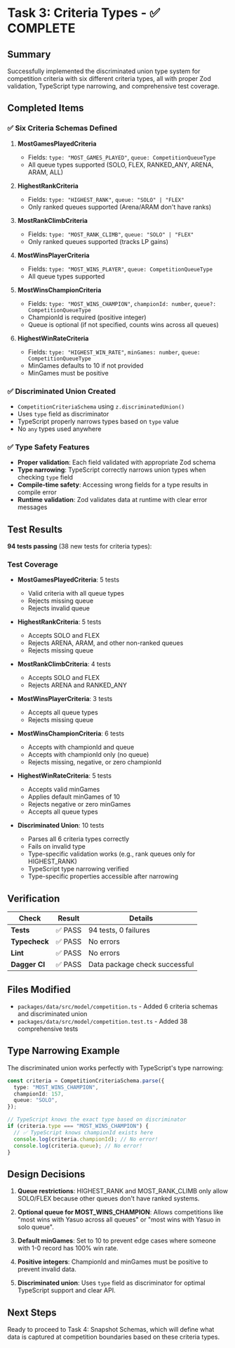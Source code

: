 # Task 3: Criteria Types - ✅ COMPLETE

## Summary

Successfully implemented the discriminated union type system for competition criteria with six different criteria types, all with proper Zod validation, TypeScript type narrowing, and comprehensive test coverage.

## Completed Items

### ✅ Six Criteria Schemas Defined

1. **MostGamesPlayedCriteria**
   - Fields: `type: "MOST_GAMES_PLAYED"`, `queue: CompetitionQueueType`
   - All queue types supported (SOLO, FLEX, RANKED_ANY, ARENA, ARAM, ALL)

2. **HighestRankCriteria**
   - Fields: `type: "HIGHEST_RANK"`, `queue: "SOLO" | "FLEX"`
   - Only ranked queues supported (Arena/ARAM don't have ranks)

3. **MostRankClimbCriteria**
   - Fields: `type: "MOST_RANK_CLIMB"`, `queue: "SOLO" | "FLEX"`
   - Only ranked queues supported (tracks LP gains)

4. **MostWinsPlayerCriteria**
   - Fields: `type: "MOST_WINS_PLAYER"`, `queue: CompetitionQueueType`
   - All queue types supported

5. **MostWinsChampionCriteria**
   - Fields: `type: "MOST_WINS_CHAMPION"`, `championId: number`, `queue?: CompetitionQueueType`
   - ChampionId is required (positive integer)
   - Queue is optional (if not specified, counts wins across all queues)

6. **HighestWinRateCriteria**
   - Fields: `type: "HIGHEST_WIN_RATE"`, `minGames: number`, `queue: CompetitionQueueType`
   - MinGames defaults to 10 if not provided
   - MinGames must be positive

### ✅ Discriminated Union Created

- `CompetitionCriteriaSchema` using `z.discriminatedUnion()`
- Uses `type` field as discriminator
- TypeScript properly narrows types based on `type` value
- No `any` types used anywhere

### ✅ Type Safety Features

- **Proper validation**: Each field validated with appropriate Zod schema
- **Type narrowing**: TypeScript correctly narrows union types when checking `type` field
- **Compile-time safety**: Accessing wrong fields for a type results in compile error
- **Runtime validation**: Zod validates data at runtime with clear error messages

## Test Results

**94 tests passing** (38 new tests for criteria types):

### Test Coverage

- **MostGamesPlayedCriteria**: 5 tests
  - Valid criteria with all queue types
  - Rejects missing queue
  - Rejects invalid queue

- **HighestRankCriteria**: 5 tests
  - Accepts SOLO and FLEX
  - Rejects ARENA, ARAM, and other non-ranked queues
  - Rejects missing queue

- **MostRankClimbCriteria**: 4 tests
  - Accepts SOLO and FLEX
  - Rejects ARENA and RANKED_ANY

- **MostWinsPlayerCriteria**: 3 tests
  - Accepts all queue types
  - Rejects missing queue

- **MostWinsChampionCriteria**: 6 tests
  - Accepts with championId and queue
  - Accepts with championId only (no queue)
  - Rejects missing, negative, or zero championId

- **HighestWinRateCriteria**: 5 tests
  - Accepts valid minGames
  - Applies default minGames of 10
  - Rejects negative or zero minGames
  - Accepts all queue types

- **Discriminated Union**: 10 tests
  - Parses all 6 criteria types correctly
  - Fails on invalid type
  - Type-specific validation works (e.g., rank queues only for HIGHEST_RANK)
  - TypeScript type narrowing verified
  - Type-specific properties accessible after narrowing

## Verification

| Check         | Result  | Details                       |
| ------------- | ------- | ----------------------------- |
| **Tests**     | ✅ PASS | 94 tests, 0 failures          |
| **Typecheck** | ✅ PASS | No errors                     |
| **Lint**      | ✅ PASS | No errors                     |
| **Dagger CI** | ✅ PASS | Data package check successful |

## Files Modified

- `packages/data/src/model/competition.ts` - Added 6 criteria schemas and discriminated union
- `packages/data/src/model/competition.test.ts` - Added 38 comprehensive tests

## Type Narrowing Example

The discriminated union works perfectly with TypeScript's type narrowing:

```typescript
const criteria = CompetitionCriteriaSchema.parse({
  type: "MOST_WINS_CHAMPION",
  championId: 157,
  queue: "SOLO",
});

// TypeScript knows the exact type based on discriminator
if (criteria.type === "MOST_WINS_CHAMPION") {
  // ✅ TypeScript knows championId exists here
  console.log(criteria.championId); // No error!
  console.log(criteria.queue); // No error!
}
```

## Design Decisions

1. **Queue restrictions**: HIGHEST_RANK and MOST_RANK_CLIMB only allow SOLO/FLEX because other queues don't have ranked systems.

2. **Optional queue for MOST_WINS_CHAMPION**: Allows competitions like "most wins with Yasuo across all queues" or "most wins with Yasuo in solo queue".

3. **Default minGames**: Set to 10 to prevent edge cases where someone with 1-0 record has 100% win rate.

4. **Positive integers**: ChampionId and minGames must be positive to prevent invalid data.

5. **Discriminated union**: Uses `type` field as discriminator for optimal TypeScript support and clear API.

## Next Steps

Ready to proceed to Task 4: Snapshot Schemas, which will define what data is captured at competition boundaries based on these criteria types.

